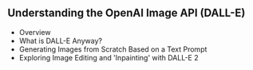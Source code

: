 ## Understanding the OpenAI Image API (DALL-E)
-  Overview
-  What is DALL-E Anyway?
- Generating Images from Scratch Based on a Text Prompt
- Exploring Image Editing and 'Inpainting' with DALL-E 2